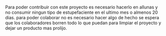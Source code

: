 Para poder contribuir con este proyecto es necesario hacerlo en allunas y no
consumir ningun tipo de estupefaciente en el ultimo mes o almenos 20 dias.
para poder colaborar no es necesario hacer algo de hecho se espera que los
colaboradores borren todo lo que puedan para limpiar el proyecto y dejar un 
producto mas prolijo.
